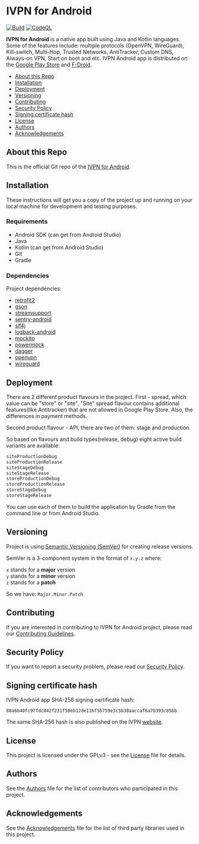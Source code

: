 # IVPN for Android

[![Build](https://github.com/ivpn/android-app/actions/workflows/build.yml/badge.svg)](https://github.com/ivpn/android-app/actions/workflows/build.yml)
[![CodeQL](https://github.com/ivpn/android-app/actions/workflows/codeql.yml/badge.svg)](https://github.com/ivpn/android-app/actions/workflows/codeql.yml)

**IVPN for Android** is a native app built using Java and Kotlin languages. Some of the features include: multiple protocols (OpenVPN, WireGuard), Kill-switch, Multi-Hop, Trusted Networks, AntiTracker, Custom DNS, Always-on VPN, Start on boot and etc.
IVPN Android app is distributed on the [Google Play Store](https://play.google.com/store/apps/details?id=net.ivpn.client) and [F-Droid](https://f-droid.org/packages/net.ivpn.client/).

* [About this Repo](#about-repo)
* [Installation](#installation)
* [Deployment](#deployment)
* [Versioning](#versioning)
* [Contributing](#contributing)
* [Security Policy](#security)
* [Signing certificate hash](#signing-cert)
* [License](#license)
* [Authors](#authors)
* [Acknowledgements](#acknowledgements)

<a name="about-repo"></a>
## About this Repo

This is the official Git repo of the [IVPN for Android](https://github.com/ivpn/android-app).

<a name="installation"></a>
## Installation

These instructions will get you a copy of the project up and running on your local machine for development and testing purposes.

### Requirements

- Android SDK (can get from Android Studio)
- Java
- Kotlin (can get from Android Studio)
- Git
- Gradle

### Dependencies

Project dependencies:  

* [retrofit2](https://github.com/square/retrofit)
* [gson](https://github.com/google/gson)
* [streamsupport](https://github.com/streamsupport/streamsupport)
* [sentry-android](https://github.com/getsentry/sentry-java)
* [slf4j](https://github.com/qos-ch/slf4j)
* [logback-android](https://github.com/tony19/logback-android)
* [mockito](https://github.com/mockito/mockito)
* [powermock](https://github.com/powermock/powermock)
* [dagger](https://github.com/google/dagger)
* [openvpn](https://github.com/schwabe/ics-openvpn)
* [wireguard](https://github.com/WireGuard/wireguard-android)

<a name="deployment"></a>
## Deployment

There are 2 different product flavours in the project. First - spread, which value can be "store" or "site". "Site" spread flavour contains additional features(like Antitracker) that are not allowed in Google Play Store. Also, the differences in payment methods.

Second product flavour - API, there are two of them: stage and production.

So based on flavours and build types(release, debug) eight active build variants are available:

```sh
siteProductionDebug
siteProductionRelease
siteStageDebug
siteStageRelease
storeProductionDebug
storeProductionRelease
storeStageDebug
storeStageRelease
```

You can use each of them to build the application by Gradle from the command line or from Android Studio.

<a name="versioning"></a>
## Versioning

Project is using [Semantic Versioning (SemVer)](https://semver.org) for creating release versions.

SemVer is a 3-component system in the format of `x.y.z` where:

`x` stands for a **major** version  
`y` stands for a **minor** version  
`z` stands for a **patch**

So we have: `Major.Minor.Patch` 

<a name="contributing"></a>
## Contributing

If you are interested in contributing to IVPN for Android project, please read our [Contributing Guidelines](/.github/CONTRIBUTING.md).

<a name="security"></a>
## Security Policy

If you want to report a security problem, please read our [Security Policy](/.github/SECURITY.md).

<a name="signing-cert"></a>
## Signing certificate hash

IVPN Android app SHA-256 signing certificate hash:

```
88a6b40fc97fdc842f231f50eb12de116f5b759e3c5b38aaccaf6a7b393c85bb
```

The same SHA-256 hash is also published on the IVPN [website](https://www.ivpn.net/apps-android/).

<a name="license"></a>
## License

This project is licensed under the GPLv3 - see the [License](/LICENSE.md) file for details.

<a name="authors"></a>
## Authors

See the [Authors](/AUTHORS) file for the list of contributors who participated in this project.

<a name="acknowledgements"></a>
## Acknowledgements

See the [Acknowledgements](/ACKNOWLEDGEMENTS.md) file for the list of third party libraries used in this project.
